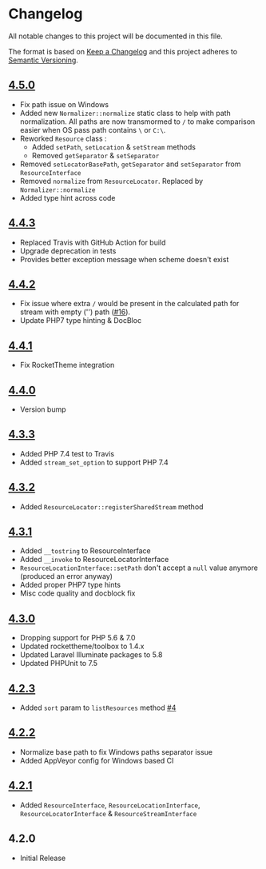 # Changelog

All notable changes to this project will be documented in this file.

The format is based on [Keep a Changelog](http://keepachangelog.com/en/1.0.0/) and this project adheres to [Semantic Versioning](http://semver.org/spec/v2.0.0.html).

## [4.5.0]
- Fix path issue on Windows
- Added new `Normalizer::normalize` static class to help with path normalization. All paths are now transmormed to `/` to make comparison easier when OS pass path contains `\` or `C:\`.
- Reworked `Resource` class : 
  - Added `setPath`, `setLocation` & `setStream` methods
  - Removed `getSeparator` & `setSeparator`
- Removed `setLocatorBasePath`, `getSeparator` and `setSeparator` from `ResourceInterface` 
- Removed `normalize` from `ResourceLocator`. Replaced by `Normalizer::normalize`
- Added type hint across code

## [4.4.3]
- Replaced Travis with GitHub Action for build
- Upgrade deprecation in tests
- Provides better exception message when scheme doesn't exist

## [4.4.2]
- Fix issue where extra `/` would be present in the calculated path for stream with empty ('') path ([#16]).
- Update PHP7 type hinting & DocBloc

## [4.4.1]
- Fix RocketTheme integration

## [4.4.0]
- Version bump

## [4.3.3]
- Added PHP 7.4 test to Travis
- Added `stream_set_option` to support PHP 7.4

## [4.3.2]
- Added `ResourceLocator::registerSharedStream` method

## [4.3.1]
- Added `__tostring` to ResourceInterface
- Added `__invoke` to ResourceLocatorInterface
- `ResourceLocationInterface::setPath` don't accept a `null` value anymore (produced an error anyway)
- Added proper PHP7 type hints
- Misc code quality and docblock fix

## [4.3.0]
- Dropping support for PHP 5.6 & 7.0
- Updated rockettheme/toolbox to 1.4.x
- Updated Laravel Illuminate packages to 5.8
- Updated PHPUnit to 7.5

## [4.2.3]
 - Added `sort` param to `listResources` method [#4]

## [4.2.2]
 - Normalize base path to fix Windows paths separator issue
 - Added AppVeyor config for Windows based CI

## [4.2.1]
 - Added `ResourceInterface`, `ResourceLocationInterface`, `ResourceLocatorInterface` & `ResourceStreamInterface`

## 4.2.0
 - Initial Release

<!--
## [Unreleased]

### Added

### Changed

### Deprecated

### Removed

### Fixed

### Security
-->

[4.5.0]: https://github.com/userfrosting/uniformresourcelocator/compare/4.4.3...4.5.0
[4.4.3]: https://github.com/userfrosting/uniformresourcelocator/compare/4.4.2...4.4.3
[4.4.2]: https://github.com/userfrosting/uniformresourcelocator/compare/4.4.1...4.4.2
[4.4.1]: https://github.com/userfrosting/uniformresourcelocator/compare/4.4.0...4.4.1
[4.4.0]: https://github.com/userfrosting/uniformresourcelocator/compare/4.3.3...4.4.0
[4.3.3]: https://github.com/userfrosting/uniformresourcelocator/compare/4.3.2...4.3.3
[4.3.2]: https://github.com/userfrosting/uniformresourcelocator/compare/4.3.1...4.3.2
[4.3.1]: https://github.com/userfrosting/uniformresourcelocator/compare/4.3.0...4.3.1
[4.3.0]: https://github.com/userfrosting/uniformresourcelocator/compare/4.2.3...4.3.0
[4.2.3]: https://github.com/userfrosting/uniformresourcelocator/compare/4.2.2...4.2.3
[4.2.2]: https://github.com/userfrosting/uniformresourcelocator/compare/4.2.1...4.2.2
[4.2.1]: https://github.com/userfrosting/uniformresourcelocator/compare/4.2.0...4.2.1
[#4]: https://github.com/userfrosting/UniformResourceLocator/issues/4
[#16]: https://github.com/userfrosting/UniformResourceLocator/issues/16
